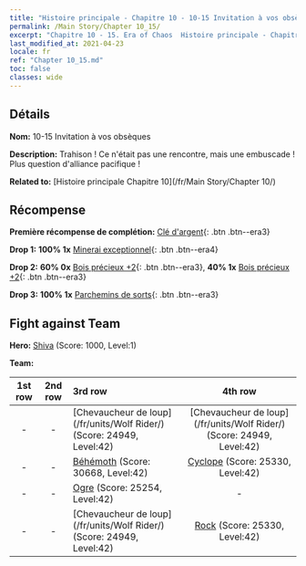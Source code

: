 ```yaml
---
title: "Histoire principale - Chapitre 10 - 10-15 Invitation à vos obsèques"
permalink: /Main Story/Chapter 10_15/
excerpt: "Chapitre 10 - 15. Era of Chaos  Histoire principale - Chapitre 10_15. 10-15 Invitation à vos obsèques"
last_modified_at: 2021-04-23
locale: fr
ref: "Chapter 10_15.md"
toc: false
classes: wide
---
```


## Détails

 **Nom:** 10-15 Invitation à vos obsèques

 **Description:** Trahison ! Ce n'était pas une rencontre, mais une embuscade ! Plus question d'alliance pacifique !

 **Related to:** [Histoire principale Chapitre 10](/fr/Main Story/Chapter 10/)

## Récompense

 **Première récompense de complétion:** [Clé d'argent](/ItemsFR/con_693/){: .btn .btn--era3}

 **Drop 1:** **100% 1x** [Minerai exceptionnel](/ItemsFR/mat_33/){: .btn .btn--era4}

 **Drop 2:** **60% 0x** [Bois précieux +2](/ItemsFR/mat_27/){: .btn .btn--era3}, **40% 1x** [Bois précieux +2](/ItemsFR/mat_27/){: .btn .btn--era3}

 **Drop 3:** **100% 1x** [Parchemins de sorts](/ItemsFR/con_694/){: .btn .btn--era3}


## Fight against Team
 **Hero:** [Shiva](/fr/heroes/Shiva/) (Score: 1000, Level:1)

 **Team:**


  | 1st row | 2nd row | 3rd row | 4th row |
  |:----:|:----:|:----|:----:|
  | - | - | [Chevaucheur de loup](/fr/units/Wolf Rider/) (Score: 24949, Level:42)  | [Chevaucheur de loup](/fr/units/Wolf Rider/) (Score: 24949, Level:42)  |
  | - | - | [Béhémoth](/fr/units/Behemoth/) (Score: 30668, Level:42)  | [Cyclope](/fr/units/Cyclops/) (Score: 25330, Level:42)  |
  | - | - | [Ogre](/fr/units/Ogre/) (Score: 25254, Level:42)  | - |
  | - | - | [Chevaucheur de loup](/fr/units/Wolf Rider/) (Score: 24949, Level:42)  | [Rock](/fr/units/Roc/) (Score: 25330, Level:42)  |


